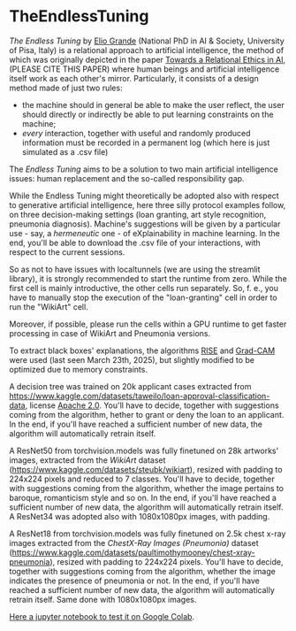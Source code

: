 # TheEndlessTuning

*The Endless Tuning* by [Elio Grande](www.linkedin.com/in/elio-grande-2ba249194) (National PhD in AI & Society, University of Pisa, Italy) is a relational approach to artificial intelligence, the method of which was originally depicted in the paper [Towards a Relational Ethics in AI](https://link.springer.com/chapter/10.1007/978-3-031-76961-0_2), (PLEASE CITE THIS PAPER) where human beings and artificial intelligence itself work as each other's mirror. Particularly, it consists of a design method made of just two rules:

*   the machine should in general be able to make the user reflect, the user should directly or indirectly be able to put learning constraints on the machine;
*   *every* interaction, together with useful and randomly produced information must be recorded in a permanent log (which here is just simulated as a .csv file)

The *Endless Tuning* aims to be a solution to two main artificial intelligence issues: human replacement and the so-called responsibility gap.

While the Endless Tuning might theoretically be adopted also with respect to generative artificial intelligence, here three silly protocol examples follow, on three decision-making settings (loan granting, art style recognition, pneumonia diagnosis). Machine's suggestions will be given by a particular use - say, a *hermeneutic* one - of eXplainability in machine learning.
In the end, you'll be able to download the .csv file of your interactions, with respect to the current sessions.

So as not to have issues with localtunnels (we are using the streamlit library), it is strongly recommended to start the runtime from zero. While the first cell is mainly introductive, the other cells run separately. So, f. e., you have to manually stop the execution of the "loan-granting" cell in order to run the "WikiArt" cell.

Moreover, if possible, please run the cells within a GPU runtime to get faster processing in case of WikiArt and Pneumonia versions.

To extract black boxes' explanations, the algorithms [RISE](https://github.com/eclique/RISE) and [Grad-CAM](https://github.com/jacobgil/pytorch-grad-cam) were used (last seen March 23th, 2025), but slightly modified to be optimized due to memory constraints.

A decision tree was trained on 20k applicant cases extracted from https://www.kaggle.com/datasets/taweilo/loan-approval-classification-data, license [Apache 2.0](https://www.apache.org/licenses/LICENSE-2.0). You'll have to decide, together with suggestions coming from the algorithm, hether to grant or deny the loan to an applicant. In the end, if you'll have reached a sufficient number of new data, the algorithm will automatically retrain itself.

A ResNet50 from torchvision.models was fully finetuned on 28k artworks' images, extracted from the *WikiArt* dataset (https://www.kaggle.com/datasets/steubk/wikiart), resized with padding to 224x224 pixels and reduced to 7 classes. You'll have to decide, together with suggestions coming from the algorithm, whether the image pertains to baroque, romanticism style and so on. In the end, if you'll have reached a sufficient number of new data, the algorithm will automatically retrain itself. A ResNet34 was adopted also with 1080x1080px images, with padding.

A ResNet18 from torchvision.models was fully finetuned on 2.5k chest x-ray images extracted from the *ChestX-Ray Images (Pneumonia)* dataset (https://www.kaggle.com/datasets/paultimothymooney/chest-xray-pneumonia), resized with padding to 224x224 pixels. You'll have to decide, together with suggestions coming from the algorithm, whether the image indicates the presence of pneumonia or not. In the end, if you'll have reached a sufficient number of new data, the algorithm will automatically retrain itself. Same done with 1080x1080px images.

[Here a jupyter notebook to test it on Google Colab](https://colab.research.google.com/drive/1m1mDWTlE5egzT_oSR18hHLlcwwrX401N?authuser=1#scrollTo=3pMgbEeXeB5X).


